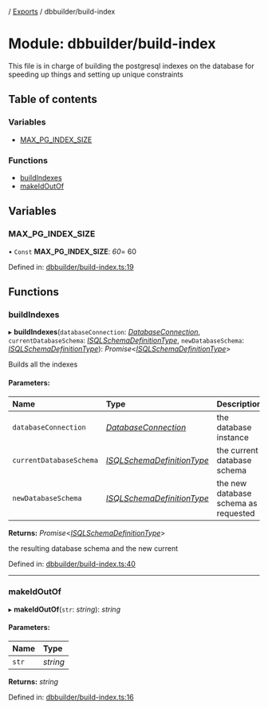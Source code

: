 [](../README.md) / [Exports](../modules.md) / dbbuilder/build-index

# Module: dbbuilder/build-index

This file is in charge of building the postgresql indexes on the database
for speeding up things and setting up unique constraints

## Table of contents

### Variables

- [MAX\_PG\_INDEX\_SIZE](dbbuilder_build_index.md#max_pg_index_size)

### Functions

- [buildIndexes](dbbuilder_build_index.md#buildindexes)
- [makeIdOutOf](dbbuilder_build_index.md#makeidoutof)

## Variables

### MAX\_PG\_INDEX\_SIZE

• `Const` **MAX\_PG\_INDEX\_SIZE**: *60*= 60

Defined in: [dbbuilder/build-index.ts:19](https://github.com/onzag/itemize/blob/0569bdf2/dbbuilder/build-index.ts#L19)

## Functions

### buildIndexes

▸ **buildIndexes**(`databaseConnection`: [*DatabaseConnection*](../classes/database.databaseconnection.md), `currentDatabaseSchema`: [*ISQLSchemaDefinitionType*](../interfaces/sql.isqlschemadefinitiontype.md), `newDatabaseSchema`: [*ISQLSchemaDefinitionType*](../interfaces/sql.isqlschemadefinitiontype.md)): *Promise*<[*ISQLSchemaDefinitionType*](../interfaces/sql.isqlschemadefinitiontype.md)\>

Builds all the indexes

#### Parameters:

Name | Type | Description |
:------ | :------ | :------ |
`databaseConnection` | [*DatabaseConnection*](../classes/database.databaseconnection.md) | the database instance   |
`currentDatabaseSchema` | [*ISQLSchemaDefinitionType*](../interfaces/sql.isqlschemadefinitiontype.md) | the current database schema   |
`newDatabaseSchema` | [*ISQLSchemaDefinitionType*](../interfaces/sql.isqlschemadefinitiontype.md) | the new database schema as requested   |

**Returns:** *Promise*<[*ISQLSchemaDefinitionType*](../interfaces/sql.isqlschemadefinitiontype.md)\>

the resulting database schema and the new current

Defined in: [dbbuilder/build-index.ts:40](https://github.com/onzag/itemize/blob/0569bdf2/dbbuilder/build-index.ts#L40)

___

### makeIdOutOf

▸ **makeIdOutOf**(`str`: *string*): *string*

#### Parameters:

Name | Type |
:------ | :------ |
`str` | *string* |

**Returns:** *string*

Defined in: [dbbuilder/build-index.ts:16](https://github.com/onzag/itemize/blob/0569bdf2/dbbuilder/build-index.ts#L16)
